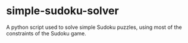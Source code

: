 # simple-sudoku-solver
A python script used to solve simple Sudoku puzzles, using most of the constraints of the Sudoku game.
